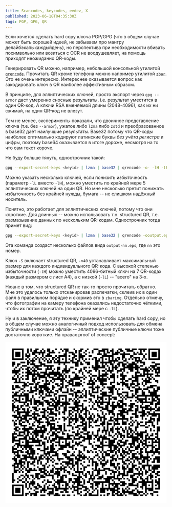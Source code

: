 ```yaml
---
title: Scancodes, keycodes, evdev, X
published: 2023-06-18T04:35:30Z
tags: PGP, GPG, QR
---
```


Если хочется сделать hard copy ключа PGP/GPG (что в общем случае может быть
хорошей идеей, не забываем про мантру делайбэкапыкаждыйдень), но перспектива при
необходимости вбивать посимвольно или возиться с OCR не воодушевляет, на помощь
приходят неожиданно QR-коды.

<!--more-->

Генерировать QR можно, например, небольшой консольной утилитой
[`qrencode`](https://fukuchi.org/works/qrencode/). Прочитать QR кроме телефона
можно например утилитой [`zbar`](https://github.com/mchehab/zbar). Это не очень
интересно. Интереснее оказывается вопрос как закодировать ключ в QR наиболее
эффективным образом.

В принципе, для эллиптических ключей, просто экспорт через `gpg --armor` даст
умеренно сносные результаты, i.e. результат уместится в один QR-код. А ключи RSA
вменяемой длины (2048-4096), как их ни сжимай, на один QR-код не влезут.

Тем не менее, эксперименты показали, что двоичное представление ключа (т.е. без
`--armor`), ужатое либо `lzma` либо `zstd` и преобразованное в base32 даёт
наилучшие результаты. Base32 потому что QR-коды наиболее оптимально кодируют
латинские буквы _без учёта регистра_ и цифры, поэтому base64 оказывается в итоге
дороже, несмотря на то что сам текст короче.

Не буду больше тянуть, однострочник такой:

```bash
gpg --export-secret-keys <keyid> | lzma | base32 | qrencode -o- -lH -tEPS | lpr
```

Можно указать несколько ключей, если понизить избыточность (параметр `-lL`
вместо `-lH`), можно уместить по крайней мере 5 эллиптических ключей на один QR.
Но мне несколько претит понижать избыточность без крайней нужды, бумага -- не
слишком надёжный носитель.

Понятно, это работает для эллиптических ключей, потому что они короткие. Для
длинных -- можно использовать т.н. structured QR, т.е. размазывание данных по
нескольким QR-кодам. Однострочник тогда примет вид:

```bash
gpg --export-secret-keys <keyid> | lzma | base32 | qrencode -ooutput.eps -lH -tEPS -S -v40
```

Эта команда создаст несколько файлов вида `output-nn.eps`, где `nn` это номер.

Ключ `-S` включает structured QR, `-v40` устанавливает максимальный размер для
каждого индивидуального QR-кода. С высокой степенью избыточности (`-lH`) можно
уместить 4096-битный ключ на 7 QR-кодах (каждый размером с лист A4), а с низкой
(`-lL`) -- "всего" на 3-х.

Нюанс в том, что structured QR не так-то просто прочитать обратно. Мне это
удалось только отсканировав распечатки, склеив их в один файл в правильном
порядке и скормив это в `zbarimg`. Отдельно отмечу, что фотографии на камеру
телефона оказались недостаточно чёткими, чтобы их потом прочитать (по крайней
мере с `-lL`).

Ну и в заключение, я эту технику применил чтобы сделать hard copy, но в общем
случае можно аналогичный подход использовать для обмена публичными ключами
офлайн -- эллиптические публичные ключи тоже достаточно короткие. На правах
proof of concept:

![QR-код c публичным ключом PGP](files/gpg_pk.png)
